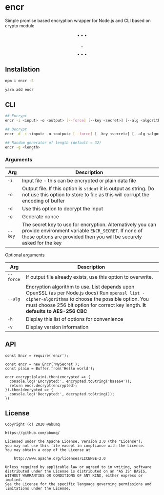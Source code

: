 # encr
Simple promise based encryption wrapper for Node.js and CLI based on crypto module

<p align="center">
    •   •   •
</p>

<p align="center">
  <a aria-label="NPM version" href="https://www.npmjs.com/package/encr">
    <img alt="" src="https://img.shields.io/npm/v/encr.svg?style=for-the-badge&labelColor=000000">
  </a>
  <a aria-label="License" href="https://github.com/abumq/encr/blob/master/LICENSE">
    <img alt="" src="https://img.shields.io/npm/l/encr?style=for-the-badge&labelColor=000000">
  </a>
</p>

<p align="center">
    •   •   •
</p>

## Installation

```bash
npm i encr -S
```

```bash
yarn add encr
```

## CLI

```bash
## Encrypt
encr -i <input> -o <output> [--force] [--key <secret>] [--alg <algorithm>]

## Decrypt
encr -d -i <input> -o <output> [--force] [--key <secret>] [--alg <algorithm>]

## Random generator of length (default = 32)
encr -g <length>
```

### Arguments

| **Arg** | **Description** |
|--|--|
| `-i` | Input file - this can be encrypted or plain data file |
| `-o` | Output file. If this option is `stdout` it is output as string. Do not use this option to store to file as this will corrupt the encoding of buffer |
| `-d` | Use this option to decrypt the input|
| `-g` | Generate nonce|
| `--key` | The secret key to use for encryption. Alternatively you can provide environment variable `ENCR_SECRET`. If none of these options are provided then you will be securely asked for the key |

Optional arguments

| **Arg** | **Description** |
|--|--|
| `--force` | If output file already exists, use this option to overwrite. |
| `--alg` | Encryption algorithm to use. List depends upon OpenSSL (as per Node.js docs) Run `openssl list -cipher-algorithms` to choose the possible option. You must choose 256 bit option for correct key length. **It defaults to AES-256 CBC** |
| `-h` | Display this list of options for convenience |
| `-v` | Display version information |

## API
```
const Encr = require('encr');

const encr = new Encr('MySecret');
const plain = Buffer.from('Hello world');

encr.encrypt(plain).then(encrypted => {
  console.log('Encrypted:', encrypted.toString('base64'));
  return encr.decrypt(encrypted);
}).then(decrypted => {
  console.log('Decrypted:', decrypted.toString());
})
```

## License
```
Copyright (c) 2020 @abumq

https://github.com/abumq/

Licensed under the Apache License, Version 2.0 (the "License");
you may not use this file except in compliance with the License.
You may obtain a copy of the License at

    http://www.apache.org/licenses/LICENSE-2.0

Unless required by applicable law or agreed to in writing, software
distributed under the License is distributed on an "AS IS" BASIS,
WITHOUT WARRANTIES OR CONDITIONS OF ANY KIND, either express or implied.
See the License for the specific language governing permissions and
limitations under the License.
```
